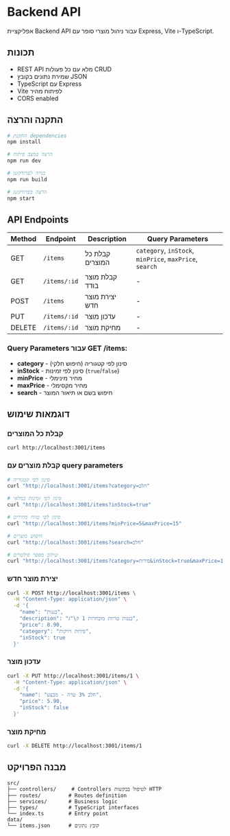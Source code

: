 # Backend API

אפליקציית Backend API עבור ניהול מוצרי סופר עם Express, Vite ו-TypeScript.

## תכונות

- REST API מלא עם כל פעולות CRUD
- שמירת נתונים בקובץ JSON
- TypeScript עם Express
- Vite לפיתוח מהיר
- CORS enabled

## התקנה והרצה

```bash
# התקנת dependencies
npm install

# הרצה במצב פיתוח
npm run dev

# בנייה לפרודקשן
npm run build

# הרצה בפרודקשן
npm start
```

## API Endpoints

| Method | Endpoint | Description | Query Parameters |
|--------|----------|-------------|------------------|
| GET | `/items` | קבלת כל המוצרים | `category`, `inStock`, `minPrice`, `maxPrice`, `search` |
| GET | `/items/:id` | קבלת מוצר בודד | - |
| POST | `/items` | יצירת מוצר חדש | - |
| PUT | `/items/:id` | עדכון מוצר | - |
| DELETE | `/items/:id` | מחיקת מוצר | - |

### Query Parameters עבור GET /items:
- **category** - סינון לפי קטגוריה (חיפוש חלקי)
- **inStock** - סינון לפי זמינות (`true`/`false`)
- **minPrice** - מחיר מינימלי
- **maxPrice** - מחיר מקסימלי  
- **search** - חיפוש בשם או תיאור המוצר

## דוגמאות שימוש

### קבלת כל המוצרים
```bash
curl http://localhost:3001/items
```

### קבלת מוצרים עם query parameters
```bash
# סינון לפי קטגוריה
curl "http://localhost:3001/items?category=חלב"

# סינון לפי זמינות במלאי
curl "http://localhost:3001/items?inStock=true"

# סינון לפי טווח מחירים
curl "http://localhost:3001/items?minPrice=5&maxPrice=15"

# חיפוש מוצרים
curl "http://localhost:3001/items?search=חלב"

# שילוב מספר פילטרים
curl "http://localhost:3001/items?category=פירות&inStock=true&maxPrice=10"
```

### יצירת מוצר חדש
```bash
curl -X POST http://localhost:3001/items \
  -H "Content-Type: application/json" \
  -d '{
    "name": "בננות",
    "description": "בננות טריות מובחרות 1 ק\"ג",
    "price": 8.90,
    "category": "פירות וירקות",
    "inStock": true
  }'
```

### עדכון מוצר
```bash
curl -X PUT http://localhost:3001/items/1 \
  -H "Content-Type: application/json" \
  -d '{
    "name": "חלב 3% טרה - מבצע",
    "price": 5.90,
    "inStock": false
  }'
```

### מחיקת מוצר
```bash
curl -X DELETE http://localhost:3001/items/1
```

## מבנה הפרויקט

```
src/
├── controllers/     # Controllers לטיפול בבקשות HTTP
├── routes/         # Routes definition
├── services/       # Business logic
├── types/          # TypeScript interfaces
└── index.ts        # Entry point
data/
└── items.json      # קובץ נתונים
``` 